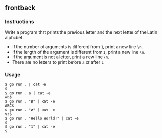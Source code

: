 ## frontback

### Instructions

Write a program that prints the previous letter and the next letter of the Latin alphabet.

- If the number of arguments is different from `1`, print a new line `\n`.
- If the length of the argument is different from `1`, print a new line `\n`.
- If the argument is not a letter, print a new line `\n`.
- There are no letters to print before `a` or after `z`.

### Usage

```console
$ go run . | cat -e 
$
$ go run . a | cat -e
ab$
$ go run . "B" | cat -e
ABC$
$ go run . "z" | cat -e
yz$
$ go run . "Hello World!" | cat -e
$
$ go run . "1" | cat -e
$
```
